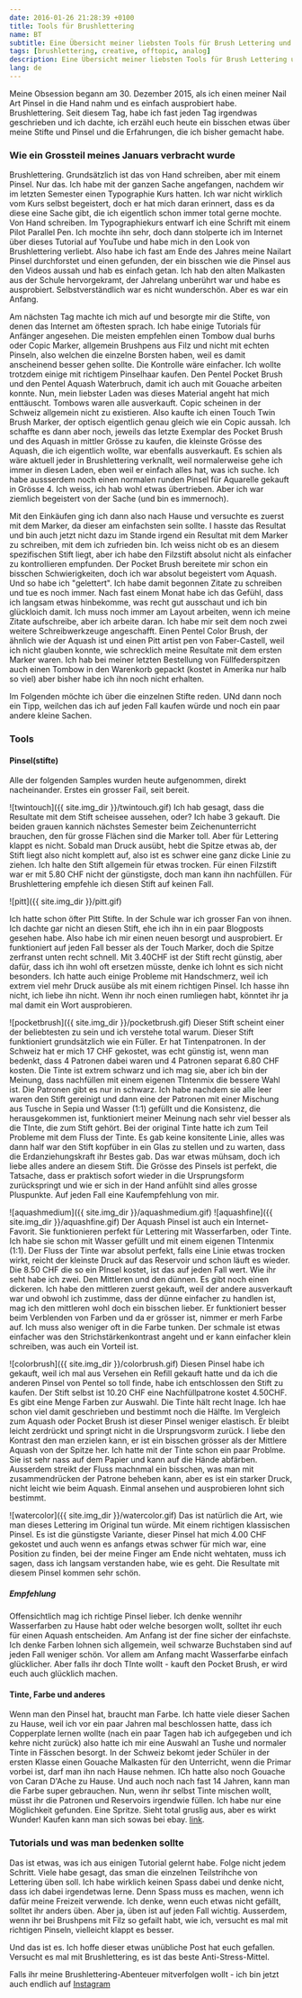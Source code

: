 ```yaml
---
date: 2016-01-26 21:28:39 +0100
title: Tools für Brushlettering
name: BT
subtitle: Eine Übersicht meiner liebsten Tools für Brush Lettering und eine Einführung für Anfänger
tags: [brushlettering, creative, offtopic, analog]
description: Eine Übersicht meiner liebsten Tools für Brush Lettering und eine Einführung für Anfänger
lang: de
---
```

Meine Obsession begann am 30. Dezember 2015, als ich einen meiner Nail Art Pinsel in die Hand nahm und es einfach ausprobiert habe. Brushlettering. Seit diesem Tag, habe ich fast jeden Tag irgendwas geschrieben und ich dachte, ich erzähl euch heute ein bisschen etwas über meine Stifte und Pinsel und die Erfahrungen, die ich bisher gemacht habe.
<!-- more -->

### Wie ein Grossteil meines Januars verbracht wurde
Brushlettering. Grundsätzlich ist das von Hand schreiben, aber mit einem Pinsel. Nur das. Ich habe mit der ganzen Sache angefangen, nachdem wir im letzten Semester einen Typographie Kurs hatten. Ich war nicht wirklich vom Kurs selbst begeistert, doch er hat mich daran erinnert, dass es da diese eine Sache gibt, die ich eigentlich schon immer total gerne mochte. Von Hand schreiben. Im Typographiekurs entwarf ich eine Schrift mit einem Pilot Parallel Pen. Ich mochte ihn sehr, doch dann stolperte ich im Internet über dieses Tutorial auf YouTube und habe mich in den Look von Brushlettering verliebt.
Also habe ich fast am Ende des Jahres meine Nailart Pinsel durchforstet und einen gefunden, der ein bisschen wie die Pinsel aus den Videos aussah und hab es einfach getan. Ich hab den alten Malkasten aus der Schule hervorgekramt, der Jahrelang unberührt war und habe es ausprobiert. Selbstverständlich war es nicht wunderschön. Aber es war ein Anfang.

Am nächsten Tag machte ich mich auf und besorgte mir die Stifte, von denen das Internet am öftesten sprach. Ich habe einige Tutorials für Anfänger angesehen. Die meisten empfehlen einen Tombow dual burhs oder Copic Marker, allgemein Brushpens aus Filz und nicht mit echten Pinseln, also welchen die einzelne Borsten haben, weil es damit anscheinend besser gehen sollte. Die Kontrolle wäre einfacher. Ich wollte trotzdem einige mit richtigem Pinselhaar kaufen. Den Pentel Pocket Brush und den Pentel Aquash Waterbruch, damit ich auch mit Gouache arbeiten konnte. Nun, mein liebster Laden was dieses Material angeht hat mich enttäuscht. Tombows waren alle ausverkauft. Copic scheinen in der Schweiz allgemein nicht zu existieren. Also kaufte ich einen Touch Twin Brush Marker, der optisch eigentlich genau gleich wie ein Copic aussah. Ich schaffte es dann aber noch, jeweils das letzte Exemplar des Pocket Brush und des Aquash in mittler Grösse zu kaufen, die kleinste Grösse des Aquash, die ich eigentlich wollte, war ebenfalls ausverkauft. Es schien als wäre aktuell jeder in Brushlettering verknallt, weil normalerweise gehe ich immer in diesen Laden, eben weil er einfach alles hat, was ich suche. Ich habe aussserdem noch einen normalen runden Pinsel für Aquarelle gekauft in Grösse 4. Ich weiss, ich hab wohl etwas übertrieben. Aber ich war ziemlich begeistert von der Sache (und bin es immernoch).

Mit den Einkäufen ging ich dann also nach Hause und versuchte es zuerst mit dem Marker, da dieser am einfachsten sein sollte. I hasste das Resultat und bin auch jetzt nicht dazu im Stande irgend ein Resultat mit dem Marker zu schreiben, mit dem ich zufrieden bin. Ich weiss nicht ob es an diesem spezifischen Stift liegt, aber ich habe den Filzstift absolut nicht als einfacher zu kontrollieren empfunden. Der Pocket Brush bereitete mir schon ein bisschen Schwierigkeiten, doch ich war absolut begeistert vom Aquash.
Und so habe ich "gelettert". Ich habe damit begonnen Zitate zu schreiben und tue es noch immer. Nach fast einem Monat habe ich das Gefühl, dass ich langsam etwas hinbekomme, was recht gut ausschaut und ich bin glückloich damit. Ich muss noch immer am Layout arbeiten, wenn ich meine Zitate aufschreibe, aber ich arbeite daran. Ich habe mir seit dem noch zwei weitere Schreibwerkzeuge angeschafft. Einen Pentel Color Brush, der ähnlich wie der Aquash ist und einen Pitt artist pen von Faber-Castell, weil ich nicht glauben konnte, wie schrecklich meine Resultate mit dem ersten Marker waren. Ich hab bei meiner letzten Bestellung von Füllfederspitzen auch einen Tombow in den Warenkorb gepackt (kostet in Amerika nur halb so viel) aber bisher habe ich ihn noch nicht erhalten.

Im Folgenden möchte ich über die einzelnen Stifte reden. UNd dann noch ein Tipp, weilchen das ich auf jeden Fall kaufen würde und noch ein paar andere kleine Sachen.

### Tools

#### Pinsel(stifte)
Alle der folgenden Samples wurden heute aufgenommen, direkt nacheinander. Erstes ein grosser Fail, seit bereit.

![twintouch]({{ site.img_dir }}/twintouch.gif)
Ich hab gesagt, dass die Resultate mit dem Stift scheisee aussehen, oder? Ich habe 3 gekauft. Die beiden grauen kannich nächstes Semester beim Zeichenunterricht brauchen, den für grosse Flächen sind die Marker toll. Aber für Lettering klappt es nicht. Sobald man Druck ausübt, hebt die Spitze etwas ab, der Stift liegt also nicht komplett auf, also ist es schwer eine ganz dicke Linie zu ziehen. Ich halte den Stift allgemein für etwas trocken. Für einen Filzstift war er mit 5.80 CHF nicht der günstigste, doch man kann ihn nachfüllen.
Für Brushlettering empfehle ich diesen Stift auf keinen Fall.

![pitt]({{ site.img_dir }}/pitt.gif)

Ich hatte schon öfter Pitt Stifte. In der Schule war ich grosser Fan von ihnen. Ich dachte gar nicht an diesen Stift, ehe ich ihn in ein paar Blogposts gesehen habe. Also habe ich mir einen neuen besorgt und ausprobiert. Er funktioniert auf jeden Fall besser als der Touch Marker, doch die Spitze zerfranst unten recht schnell. Mit 3.40CHF ist der Stift recht günstig, aber dafür, dass ich ihn wohl oft ersetzen müsste, denke ich lohnt es sich nicht besonders. Ich hatte auch einige Probleme mit Handschmerz, weil ich extrem viel mehr Druck ausübe als mit einem richtigen Pinsel.
Ich hasse ihn nicht, ich liebe ihn nicht. Wenn ihr noch einen rumliegen habt, könntet ihr ja mal damit ein Wort ausprobieren.

![pocketbrush]({{ site.img_dir }}/pocketbrush.gif)
Dieser Stift scheint einer der beliebtesten zu sein und ich verstehe total warum. Dieser Stift funktioniert grundsätzlich wie ein Füller. Er hat Tintenpatronen. In der Schweiz hat er mich 17 CHF gekostet, was echt günstig ist, wenn man bedenkt, dass 4 Patronen dabei waren und 4 Patronen separat 6.80 CHF kosten. Die Tinte ist extrem schwarz und ich mag sie, aber ich bin der Meinung, dass nachfüllen mit einem eigenen TIntenmix die bessere Wahl ist. Die Patronen gibt es nur in schwarz. Ich habe nachdem sie alle leer waren den Stift gereinigt und dann eine der Patronen mit einer Mischung aus Tusche in Sepia und Wasser (1:1) gefüllt und die Konsistenz, die herausgekommen ist, funktioniert meiner Meinung nach sehr viel besser als die TInte, die zum Stift gehört. Bei der original Tinte hatte ich zum Teil Probleme mit dem Fluss der Tinte. Es gab keine konsitente Linie, alles was dann half war den Stift kopfüber in ein Glas zu stellen und zu warten, dass die Erdanziehungskraft ihr Bestes gab. Das war etwas mühsam, doch ich liebe alles andere an diesem Stift. Die Grösse des Pinsels ist perfekt, die Tatsache, dass er praktisch sofort wieder in die Ursprungsform zurückspringt und wie er sich in der Hand anfühlt sind alles grosse Pluspunkte. Auf jeden Fall eine Kaufempfehlung von mir.

![aquashmedium]({{ site.img_dir }}/aquashmedium.gif)
![aquashfine]({{ site.img_dir }}/aquashfine.gif)
Der Aquash Pinsel ist auch ein Internet-Favorit. Sie funktionieren perfekt für Lettering mit Wasserfarben, oder Tinte. Ich habe sie schon mit Wasser gefüllt und mit einem eigenen TIntenmix (1:1). Der Fluss der Tinte war absolut perfekt, falls eine Linie etwas trocken wirkt, reicht der kleinste Druck auf das Reservoir und schon läuft es wieder.
Die 8.50 CHF die so ein PInsel kostet, ist das auf jeden Fall wert.
Wie ihr seht habe ich zwei. Den Mittleren und den dünnen. Es gibt noch einen dickeren. Ich habe den mittleren zuerst gekauft, weil der andere ausverkauft war und obwohl ich zustimme, dass der dünne einfacher zu handlen ist, mag ich den mittleren wohl doch ein bisschen lieber. Er funktioniert besser beim Verblenden von Farben und da er grösser ist, nimmer er merh Farbe auf. Ich muss also weniger oft in die Farbe tunken.
Der schmale ist etwas einfacher was den Strichstärkenkontrast angeht und er kann einfacher klein schreiben, was auch ein Vorteil ist.

![colorbrush]({{ site.img_dir }}/colorbrush.gif)
Diesen Pinsel habe ich gekauft, weil ich mal aus Versehen ein Refill gekauft hatte und da ich die anderen Pinsel von Pentel so toll finde, habe ich entschlossen den Stift zu kaufen. Der Stift selbst ist 10.20 CHF eine Nachfüllpatrone kostet 4.50CHF. Es gibt eine Menge Farben zur Auswahl. Die Tinte hält recht lnage. Ich hae schon viel damit geschrieben und bestimmt noch die Hälfte.
Im Vergleich zum Aquash oder Pocket Brush ist dieser Pinsel weniger elastisch. Er bleibt leicht zerdrückt und springt nicht in die Ursprungsvorm zurück. I liebe den Kontrast den man erzielen kann, er ist ein bisschen grösser als der Mittlere Aquash von der Spitze her. Ich hatte mit der Tinte schon ein paar Problme. Sie ist sehr nass auf dem Papier und kann auf die Hände abfärben. Ausserdem streikt der Fluss machnmal ein bisschen, was man mit zusammendrücken der Patrone beheben kann, aber es ist ein starker Druck, nicht leicht wie beim Aquash. Einmal ansehen und ausprobieren lohnt sich bestimmt.

![watercolor]({{ site.img_dir }}/watercolor.gif)
Das ist natürlich die Art, wie man dieses Lettering im Original tun würde. Mit einem richtigen klassischen Pinsel. Es ist die günstigste Variante, dieser Pinsel hat mich 4.00 CHF gekostet und auch wenn es anfangs etwas schwer für mich war, eine Position zu finden, bei der meine Finger am Ende nicht wehtaten, muss ich sagen, dass ich langsam verstanden habe, wie es geht. Die Resultate mit diesem Pinsel kommen sehr schön.

##### Empfehlung
Offensichtlich mag ich richtige Pinsel lieber. Ich denke wennihr Wasserfarben zu Hause habt oder welche besorgen wollt, solltet ihr euch für einen Aquash entscheiden. Am Anfang ist der fine sicher der einfachste. Ich denke Farben lohnen sich allgemein, weil schwarze Buchstaben sind auf jeden Fall weniger schön. Vor allem am Anfang macht Wasserfarbe einfach glücklicher. Aber falls ihr doch TInte wollt - kauft den Pocket Brush, er wird euch auch glücklich machen.

#### Tinte, Farbe und anderes
Wenn man den Pinsel hat, braucht man Farbe. Ich hatte viele dieser Sachen zu Hause, weil ich vor ein paar Jahren mal beschlossen hatte, dass ich Copperplate lernen wollte (nach ein paar Tagen hab ich aufgegeben und ich kehre nicht zurück) also hatte ich mir eine Auswahl an Tushe und normaler Tinte in Fässchen besorgt. In der Schweiz bekomt jeder Schüler in der ersten Klasse einen Gouache Malkasten für den Unterricht, wenn die Primar vorbei ist, darf man ihn nach Hause nehmen. ICh hatte also noch Gouache von Caran D'Ache zu Hause. Und auch noch nach fast 14 Jahren, kann man die Farbe super gebrauchen.
Nun, wenn ihr selbst Tinte mischen wollt, müsst ihr die Patronen und Reservoirs irgendwie füllen. Ich habe nur eine Möglichkeit gefunden. Eine Spritze. Sieht total gruslig aus, aber es wirkt Wunder! Kaufen kann man sich sowas bei ebay. [link](http://www.ebay.com/itm/321912284779?_trksid=p2060353.m2749.l2649&var=510859676126&ssPageName=STRK%3AMEBIDX%3AIT).

### Tutorials und was man bedenken sollte
Das ist etwas, was ich aus einigen Tutorial gelernt habe. Folge nicht jedem Schritt. Viele habe gesagt, das sman die einzelnen Teilstrihche von Lettering üben soll. Ich habe wirklich keinen Spass dabei und denke nicht, dass ich dabei irgendetwas lerne. Denn Spass muss es machen, wenn ich dafür meine Freizeit verwende. Ich denke, wenn euch etwas nicht gefällt, solltet ihr anders üben. Aber ja, üben ist auf jeden Fall wichtig. Ausserdem, wenn ihr bei Brushpens mit Filz so gefailt habt, wie ich, versucht es mal mit richtigen Pinseln, vielleicht klappt es besser.

Und das ist es. Ich hoffe dieser etwas unübliche Post hat euch gefallen. Versucht es mal mit Brushlettering, es ist das beste Anti-Stress-Mittel.

Falls ihr meine Brushlettering-Abenteuer mitverfolgen wollt - ich bin jetzt auch endlich auf [Instagram](https://www.instagram.com/halfapx/)

